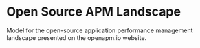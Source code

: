 # Open Source APM Landscape
Model for the open-source application performance management landscape presented on the openapm.io website.
